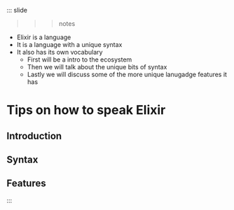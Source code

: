 
::: slide

>>> notes

- Elixir is a language
- It is a language with a unique syntax
- It also has its own vocabulary
  - First will be a intro to the ecosystem
  - Then we will talk about the unique bits of syntax
  - Lastly we will discuss some of the more unique lanugadge features it has

>>>

# Tips on how to speak Elixir

## Introduction

## Syntax

## Features

:::
